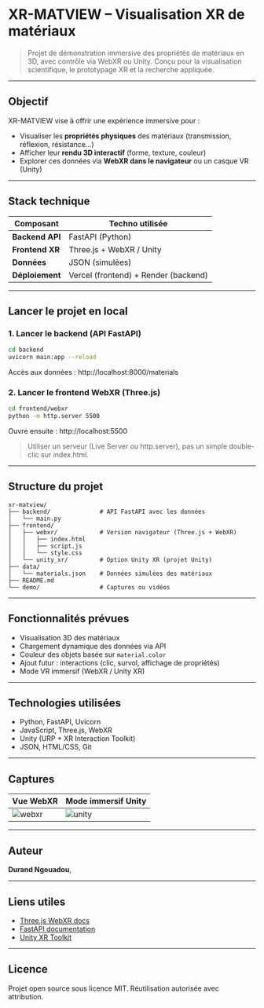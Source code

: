 #  XR-MATVIEW – Visualisation XR de matériaux

> Projet de démonstration immersive des propriétés de matériaux en 3D, avec contrôle via WebXR ou Unity. Conçu pour la visualisation scientifique, le prototypage XR et la recherche appliquée.

---

##  Objectif

XR-MATVIEW vise à offrir une expérience immersive pour :

- Visualiser les **propriétés physiques** des matériaux (transmission, réflexion, résistance…)
- Afficher leur **rendu 3D interactif** (forme, texture, couleur)
- Explorer ces données via **WebXR dans le navigateur** ou un casque VR (Unity)

---

##  Stack technique

| Composant       | Techno utilisée          |
|------------------|---------------------------|
| **Backend API**  | FastAPI (Python)          |
| **Frontend XR**  | Three.js + WebXR / Unity  |
| **Données**      | JSON (simulées)           |
| **Déploiement**  | Vercel (frontend) + Render (backend) |

---

##  Lancer le projet en local

### 1. Lancer le backend (API FastAPI)

```bash
cd backend
uvicorn main:app --reload
```

Accès aux données :
 http://localhost:8000/materials

### 2. Lancer le frontend WebXR (Three.js)

```bash
cd frontend/webxr
python -m http.server 5500
```

Ouvre ensuite :
 http://localhost:5500

>  Utiliser un serveur (Live Server ou http.server), pas un simple double-clic sur index.html.

---

##  Structure du projet

```
xr-matview/
├── backend/              # API FastAPI avec les données
│   └── main.py
├── frontend/
│   ├── webxr/            # Version navigateur (Three.js + WebXR)
│   │   ├── index.html
│   │   ├── script.js
│   │   └── style.css
│   └── unity_xr/         # Option Unity XR (projet Unity)
├── data/
│   └── materials.json    # Données simulées des matériaux
├── README.md
└── demo/                 # Captures ou vidéos
```

---

##  Fonctionnalités prévues

-  Visualisation 3D des matériaux
-  Chargement dynamique des données via API
-  Couleur des objets basée sur `material.color`
-  Ajout futur : interactions (clic, survol, affichage de propriétés)
-  Mode VR immersif (WebXR / Unity XR)

---

##  Technologies utilisées

- Python, FastAPI, Uvicorn
- JavaScript, Three.js, WebXR
- Unity (URP + XR Interaction Toolkit)
- JSON, HTML/CSS, Git

---

##  Captures

| Vue WebXR | Mode immersif Unity |
|-----------|---------------------|
| ![webxr](demo/webxr_preview.png) | ![unity](demo/unity_vr.png) |

---

##  Auteur

**Durand Ngouadou**, 


---

##  Liens utiles

- [Three.js WebXR docs](https://threejs.org/docs/index.html#manual/en/introduction/WebXR)
- [FastAPI documentation](https://fastapi.tiangolo.com/)
- [Unity XR Toolkit](https://docs.unity3d.com/Packages/com.unity.xr.interaction.toolkit)

---

##  Licence

Projet open source sous licence MIT. Réutilisation autorisée avec attribution.
